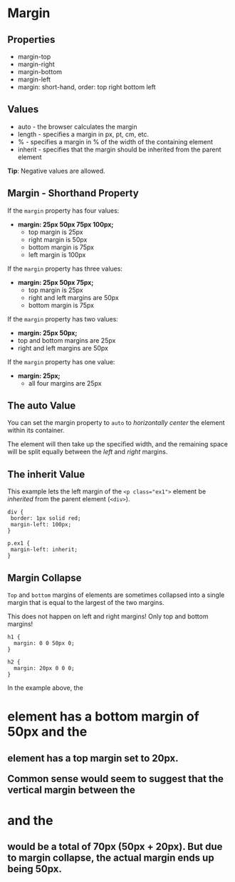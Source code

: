 # Margin
## Properties
* margin-top
* margin-right
* margin-bottom
* margin-left
* margin: short-hand, order: top right bottom left

## Values
* auto - the browser calculates the margin
* length - specifies a margin in px, pt, cm, etc.
* % - specifies a margin in % of the width of the containing element
* inherit - specifies that the margin should be inherited from the parent element

**Tip**: Negative values are allowed.

## Margin - Shorthand Property
If the `margin` property has four values:

* **margin: 25px 50px 75px 100px;**
  * top margin is 25px
  * right margin is 50px
  * bottom margin is 75px
  * left margin is 100px
  
If the `margin` property has three values:

* **margin: 25px 50px 75px;**
  * top margin is 25px
  * right and left margins are 50px
  * bottom margin is 75px

If the `margin` property has two values:

* **margin: 25px 50px;**
* top and bottom margins are 25px
* right and left margins are 50px

If the `margin` property has one value:

* **margin: 25px;**
  * all four margins are 25px
  
## The auto Value
You can set the margin property to `auto` to _horizontally center_ the element within its container.

The element will then take up the specified width, and the remaining space will be split equally between the _left_ and _right_ margins.

## The inherit Value
This example lets the left margin of the `<p class="ex1">` element be _inherited_ from the parent element (`<div>`).
 ```
 div {
  border: 1px solid red;
  margin-left: 100px;
}

p.ex1 {
  margin-left: inherit;
}
```

## Margin Collapse
`Top` and `bottom` margins of elements are sometimes collapsed into a single margin that is equal to the largest of the two margins.

This does not happen on left and right margins! Only top and bottom margins!
```
h1 {
  margin: 0 0 50px 0;
}

h2 {
  margin: 20px 0 0 0;
}
```
In the example above, the <h1> element has a bottom margin of 50px and the <h2> element has a top margin set to 20px.

Common sense would seem to suggest that the vertical margin between the <h1> and the <h2> would be a total of 70px (50px + 20px). But due to margin collapse, the actual margin ends up being 50px.

